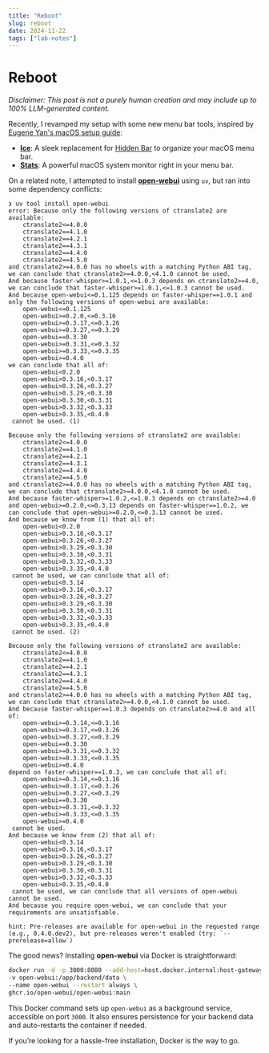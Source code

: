 ```yaml
---
title: "Reboot"
slug: reboot
date: 2024-11-22
tags: ["lab-notes"]
---
```


# Reboot

_Disclaimer: This post is not a purely human creation and may include up to 100% LLM-generated content._

Recently, I revamped my setup with some new menu bar tools, inspired by [Eugene Yan's macOS setup guide](https://eugeneyan.com/writing/mac-setup/):

- [**Ice**](https://github.com/jordanbaird/Ice): A sleek replacement for [Hidden Bar](https://apps.apple.com/us/app/hidden-bar/id1452453066?mt=12) to organize your macOS menu bar.
- [**Stats**](https://github.com/exelban/stats): A powerful macOS system monitor right in your menu bar.

On a related note, I attempted to install [**open-webui**](https://github.com/open-webui/open-webui) using `uv`, but ran into some dependency conflicts:

```
❯ uv tool install open-webui
error: Because only the following versions of ctranslate2 are available:
    ctranslate2<=4.0.0
    ctranslate2==4.1.0
    ctranslate2==4.2.1
    ctranslate2==4.3.1
    ctranslate2==4.4.0
    ctranslate2==4.5.0
and ctranslate2>=4.0.0 has no wheels with a matching Python ABI tag, we can conclude that ctranslate2>=4.0.0,<4.1.0 cannot be used.
And because faster-whisper>=1.0.1,<=1.0.3 depends on ctranslate2>=4.0, we can conclude that faster-whisper>=1.0.1,<=1.0.3 cannot be used.
And because open-webui<=0.1.125 depends on faster-whisper==1.0.1 and only the following versions of open-webui are available:
    open-webui<=0.1.125
    open-webui>=0.2.0,<=0.3.16
    open-webui>=0.3.17,<=0.3.26
    open-webui>=0.3.27,<=0.3.29
    open-webui==0.3.30
    open-webui>=0.3.31,<=0.3.32
    open-webui>=0.3.33,<=0.3.35
    open-webui>=0.4.0
we can conclude that all of:
    open-webui<0.2.0
    open-webui>0.3.16,<0.3.17
    open-webui>0.3.26,<0.3.27
    open-webui>0.3.29,<0.3.30
    open-webui>0.3.30,<0.3.31
    open-webui>0.3.32,<0.3.33
    open-webui>0.3.35,<0.4.0
 cannot be used. (1)

Because only the following versions of ctranslate2 are available:
    ctranslate2<=4.0.0
    ctranslate2==4.1.0
    ctranslate2==4.2.1
    ctranslate2==4.3.1
    ctranslate2==4.4.0
    ctranslate2==4.5.0
and ctranslate2>=4.0.0 has no wheels with a matching Python ABI tag, we can conclude that ctranslate2>=4.0.0,<4.1.0 cannot be used.
And because faster-whisper>=1.0.2,<=1.0.3 depends on ctranslate2>=4.0 and open-webui>=0.2.0,<=0.3.13 depends on faster-whisper==1.0.2, we can conclude that open-webui>=0.2.0,<=0.3.13 cannot be used.
And because we know from (1) that all of:
    open-webui<0.2.0
    open-webui>0.3.16,<0.3.17
    open-webui>0.3.26,<0.3.27
    open-webui>0.3.29,<0.3.30
    open-webui>0.3.30,<0.3.31
    open-webui>0.3.32,<0.3.33
    open-webui>0.3.35,<0.4.0
 cannot be used, we can conclude that all of:
    open-webui<0.3.14
    open-webui>0.3.16,<0.3.17
    open-webui>0.3.26,<0.3.27
    open-webui>0.3.29,<0.3.30
    open-webui>0.3.30,<0.3.31
    open-webui>0.3.32,<0.3.33
    open-webui>0.3.35,<0.4.0
 cannot be used. (2)

Because only the following versions of ctranslate2 are available:
    ctranslate2<=4.0.0
    ctranslate2==4.1.0
    ctranslate2==4.2.1
    ctranslate2==4.3.1
    ctranslate2==4.4.0
    ctranslate2==4.5.0
and ctranslate2>=4.0.0 has no wheels with a matching Python ABI tag, we can conclude that ctranslate2>=4.0.0,<4.1.0 cannot be used.
And because faster-whisper==1.0.3 depends on ctranslate2>=4.0 and all of:
    open-webui>=0.3.14,<=0.3.16
    open-webui>=0.3.17,<=0.3.26
    open-webui>=0.3.27,<=0.3.29
    open-webui==0.3.30
    open-webui>=0.3.31,<=0.3.32
    open-webui>=0.3.33,<=0.3.35
    open-webui>=0.4.0
depend on faster-whisper==1.0.3, we can conclude that all of:
    open-webui>=0.3.14,<=0.3.16
    open-webui>=0.3.17,<=0.3.26
    open-webui>=0.3.27,<=0.3.29
    open-webui==0.3.30
    open-webui>=0.3.31,<=0.3.32
    open-webui>=0.3.33,<=0.3.35
    open-webui>=0.4.0
 cannot be used.
And because we know from (2) that all of:
    open-webui<0.3.14
    open-webui>0.3.16,<0.3.17
    open-webui>0.3.26,<0.3.27
    open-webui>0.3.29,<0.3.30
    open-webui>0.3.30,<0.3.31
    open-webui>0.3.32,<0.3.33
    open-webui>0.3.35,<0.4.0
 cannot be used, we can conclude that all versions of open-webui cannot be used.
And because you require open-webui, we can conclude that your requirements are unsatisfiable.

hint: Pre-releases are available for open-webui in the requested range (e.g., 0.4.0.dev2), but pre-releases weren't enabled (try: `--prerelease=allow`)
```

The good news? Installing **open-webui** via Docker is straightforward:

```bash
docker run -d -p 3000:8080 --add-host=host.docker.internal:host-gateway \
-v open-webui:/app/backend/data \
--name open-webui --restart always \
ghcr.io/open-webui/open-webui:main
```

This Docker command sets up `open-webui` as a background service, accessible on port `3000`. It also ensures persistence for your backend data and auto-restarts the container if needed.

If you’re looking for a hassle-free installation, Docker is the way to go.
